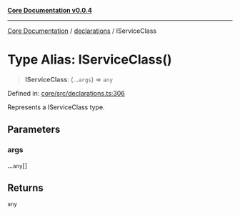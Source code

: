 [**Core Documentation v0.0.4**](../../README.md)

***

[Core Documentation](../../modules.md) / [declarations](../README.md) / IServiceClass

# Type Alias: IServiceClass()

> **IServiceClass**: (...`args`) => `any`

Defined in: [core/src/declarations.ts:306](https://github.com/stonemjs/core/blob/2adc2da4c7e3b5a9f593c198ba7e8ad639651777/src/declarations.ts#L306)

Represents a IServiceClass type.

## Parameters

### args

...`any`[]

## Returns

`any`
